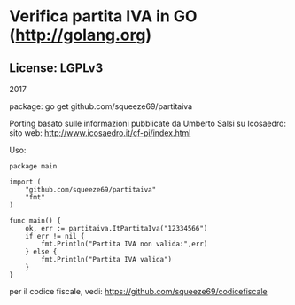 # Verifica partita IVA in GO (http://golang.org)

## License: LGPLv3

2017

package: go get github.com/squeeze69/partitaiva

Porting basato sulle informazioni pubblicate da Umberto Salsi su Icosaedro:
sito web: http://www.icosaedro.it/cf-pi/index.html

Uso:

```
package main

import (
	"github.com/squeeze69/partitaiva"
	"fmt"
)

func main() {
	ok, err := partitaiva.ItPartitaIva("12334566")
	if err != nil {
		fmt.Println("Partita IVA non valida:",err)
	} else {
		fmt.Println("Partita IVA valida")
	}
}
```

per il codice fiscale, vedi: https://github.com/squeeze69/codicefiscale
